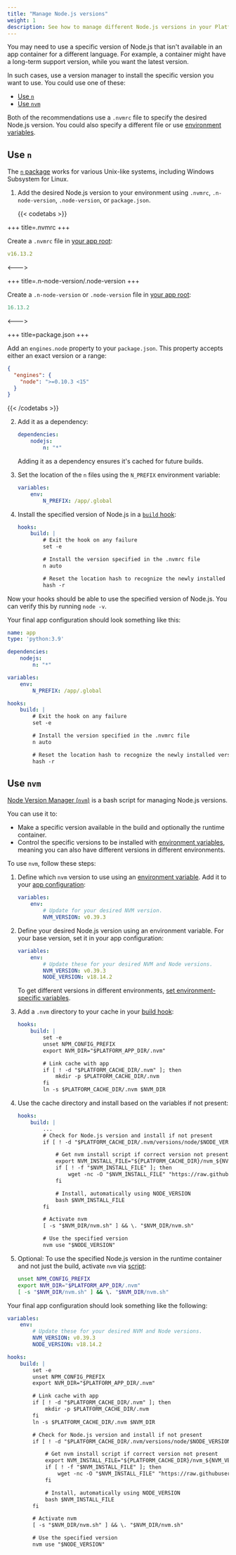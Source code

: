 ```yaml
---
title: "Manage Node.js versions"
weight: 1
description: See how to manage different Node.js versions in your Platform.sh containers."
---
```


You may need to use a specific version of Node.js that isn't available in an app container for a different language.
For example, a container might have a long-term support version, while you want the latest version.

In such cases, use a version manager to install the specific version you want to use.
You could use one of these:

- [Use `n`](#use-n)
- [Use `nvm`](#use-nvm)

Both of the recommendations use a `.nvmrc` file to specify the desired Node.js version.
You could also specify a different file or use [environment variables](../../development/variables/_index.md).

## Use `n`

The [`n` package](https://github.com/tj/n) works for various Unix-like systems,
including Windows Subsystem for Linux.

1. Add the desired Node.js version to your environment using `.nvmrc`, `.n-node-version`, `.node-version`, or `package.json`.

   {{< codetabs >}}

+++
title=.nvmrc
+++

Create a `.nvmrc` file in [your app root](../../create-apps/app-reference.md#root-directory):

```yaml {location=".nvmrc"}
v16.13.2
```

<--->

+++
title=.n-node-version/.node-version
+++

Create a `.n-node-version` or `.node-version` file in [your app root](../../create-apps/app-reference.md#root-directory):

```yaml {location=".n-node-version or .node-version"}
16.13.2
```

<--->

+++
title=package.json
+++

Add an `engines.node` property to your `package.json`.
This property accepts either an exact version or a range:

```json {location="package.json"}
{
  "engines": {
    "node": ">=0.10.3 <15"
  }
}
```

   {{< /codetabs >}}

2. Add it as a dependency:

   ```yaml {location=".platform.app.yaml"}
   dependencies:
       nodejs:
           n: "*"
   ```

   Adding it as a dependency ensures it's cached for future builds.
3. Set the location of the `n` files using the `N_PREFIX` environment variable:

   ```yaml {location=".platform.app.yaml"}
   variables:
       env:
           N_PREFIX: /app/.global
   ```

4. Install the specified version of Node.js in a [`build` hook](../../create-apps/hooks/hooks-comparison.md#build-hook):

   ```yaml {location=".platform.app.yaml"}
   hooks:
       build: |
           # Exit the hook on any failure
           set -e

           # Install the version specified in the .nvmrc file
           n auto

           # Reset the location hash to recognize the newly installed version
           hash -r
   ```

Now your hooks should be able to use the specified version of Node.js.
You can verify this by running `node -v`.

Your final app configuration should look something like this:

```yaml {location=".platform.app.yaml"}
name: app
type: 'python:3.9'

dependencies:
    nodejs:
        n: "*"

variables:
    env:
        N_PREFIX: /app/.global

hooks:
    build: |
        # Exit the hook on any failure
        set -e

        # Install the version specified in the .nvmrc file
        n auto

        # Reset the location hash to recognize the newly installed version
        hash -r
```

## Use `nvm`

[Node Version Manager (`nvm`)](https://github.com/nvm-sh/nvm) is a bash script for managing Node.js versions.

You can use it to:

- Make a specific version available in the build and optionally the runtime container.
- Control the specific versions to be installed with [environment variables](../../development/variables/_index.md),
  meaning you can also have different versions in different environments.

To use `nvm`, follow these steps:

1. Define which `nvm` version to use using an [environment variable](../../development/variables/_index.md).
   Add it to your [app configuration](../../create-apps/_index.md):

   ```yaml {location=".platform.app.yaml"}
   variables:
       env:
           # Update for your desired NVM version.
           NVM_VERSION: v0.39.3
   ```

2. Define your desired Node.js version using an environment variable.
   For your base version, set it in your app configuration:

   ```yaml {location=".platform.app.yaml"}
   variables:
       env:
           # Update these for your desired NVM and Node versions.
           NVM_VERSION: v0.39.3
           NODE_VERSION: v18.14.2
   ```

   To get different versions in different environments, [set environment-specific variables](../../development/variables/set-variables.md#create-environment-specific-variables).

3. Add a `.nvm` directory to your cache in your [build hook](../../create-apps/hooks/_index.md):

   ```yaml {location=".platform.app.yaml"}
   hooks:
       build: |
           set -e
           unset NPM_CONFIG_PREFIX
           export NVM_DIR="$PLATFORM_APP_DIR/.nvm"

           # Link cache with app
           if [ ! -d "$PLATFORM_CACHE_DIR/.nvm" ]; then
               mkdir -p $PLATFORM_CACHE_DIR/.nvm
           fi
           ln -s $PLATFORM_CACHE_DIR/.nvm $NVM_DIR
   ```

4. Use the cache directory and install based on the variables if not present:

   ```yaml {location=".platform.app.yaml"}
   hooks:
       build: |
           ...
           # Check for Node.js version and install if not present
           if [ ! -d "$PLATFORM_CACHE_DIR/.nvm/versions/node/$NODE_VERSION" ]; then

               # Get nvm install script if correct version not present
               export NVM_INSTALL_FILE="${PLATFORM_CACHE_DIR}/nvm_${NVM_VERSION}_install.sh"
               if [ ! -f "$NVM_INSTALL_FILE" ]; then
                   wget -nc -O "$NVM_INSTALL_FILE" "https://raw.githubusercontent.com/nvm-sh/nvm/$NVM_VERSION/install.sh"
               fi

               # Install, automatically using NODE_VERSION
               bash $NVM_INSTALL_FILE
           fi

           # Activate nvm
           [ -s "$NVM_DIR/nvm.sh" ] && \. "$NVM_DIR/nvm.sh"

           # Use the specified version
           nvm use "$NODE_VERSION"
   ```

5. Optional: To use the specified Node.js version in the runtime container and not just the build,
   activate `nvm` via [script](../../development/variables/set-variables.md#set-variables-via-script):

   ```bash {location=".environment"}
   unset NPM_CONFIG_PREFIX
   export NVM_DIR="$PLATFORM_APP_DIR/.nvm"
   [ -s "$NVM_DIR/nvm.sh" ] && \. "$NVM_DIR/nvm.sh"
   ```

Your final app configuration should look something like the following:

```yaml
variables:
    env:
        # Update these for your desired NVM and Node versions.
        NVM_VERSION: v0.39.3
        NODE_VERSION: v18.14.2

hooks:
    build: |
        set -e
        unset NPM_CONFIG_PREFIX
        export NVM_DIR="$PLATFORM_APP_DIR/.nvm"

        # Link cache with app
        if [ ! -d "$PLATFORM_CACHE_DIR/.nvm" ]; then
            mkdir -p $PLATFORM_CACHE_DIR/.nvm
        fi
        ln -s $PLATFORM_CACHE_DIR/.nvm $NVM_DIR

        # Check for Node.js version and install if not present
        if [ ! -d "$PLATFORM_CACHE_DIR/.nvm/versions/node/$NODE_VERSION" ]; then

            # Get nvm install script if correct version not present
            export NVM_INSTALL_FILE="${PLATFORM_CACHE_DIR}/nvm_${NVM_VERSION}_install.sh"
            if [ ! -f "$NVM_INSTALL_FILE" ]; then
                wget -nc -O "$NVM_INSTALL_FILE" "https://raw.githubusercontent.com/nvm-sh/nvm/$NVM_VERSION/install.sh"
            fi

            # Install, automatically using NODE_VERSION
            bash $NVM_INSTALL_FILE
        fi

        # Activate nvm
        [ -s "$NVM_DIR/nvm.sh" ] && \. "$NVM_DIR/nvm.sh"

        # Use the specified version
        nvm use "$NODE_VERSION"
```
